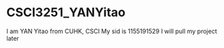 # CSCI3251_YANYitao
I am YAN Yitao from CUHK, CSCI
My sid is 1155191529
I will pull my project later
